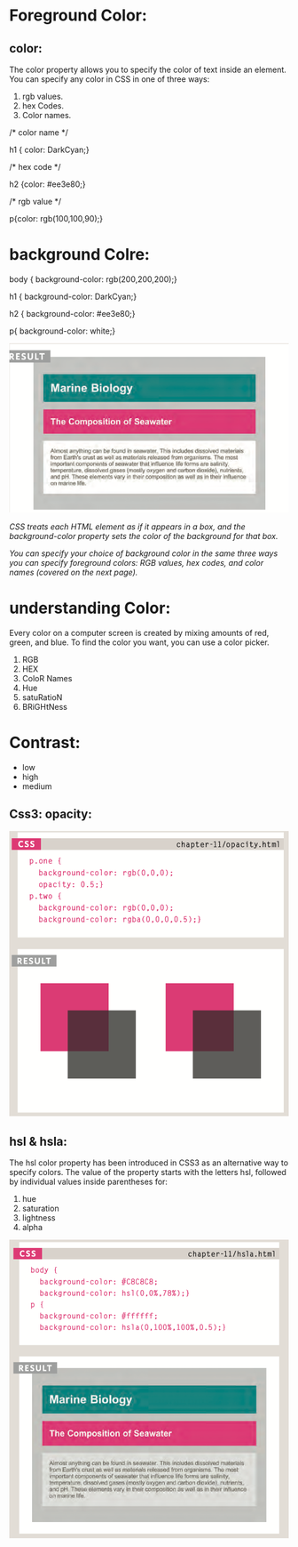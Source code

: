 # Foreground Color:

## color:

The color property allows you to specify the color of text inside an element. You can specify any color in CSS in one of three ways:
1. rgb values.
1. hex Codes.
1. Color names.

/* color name */

h1 {
  color: DarkCyan;}

/* hex code */

h2 {color: #ee3e80;}

/* rgb value */

p{color: rgb(100,100,90);}

# background Colre:

body {
  background-color: rgb(200,200,200);}

h1 {
  background-color: DarkCyan;}

h2 {
  background-color: #ee3e80;}

p{
background-color: white;}

![](img/qwe.png)

*CSS treats each HTML element as if it appears in a box, and the background-color property sets the color of the background for that box.*

*You can specify your choice of background color in the same three ways you can specify foreground colors: RGB values, hex codes, and color names (covered on the next page).*


 # understanding Color:

 Every color on a computer screen is created by mixing amounts of red, green, and blue. To find the color you want, you can use a color picker.
 
 1. RGB 
 1. HEX
 1. ColoR Names
 1. Hue
 1. satuRatioN
 1. BRiGHtNess

 # Contrast:
 * low
 * high
 * medium

## Css3: opacity:

![](img/fgh.png)

## hsl & hsla:
The hsl color property has
been introduced in CSS3 as an alternative way to specify colors. The value of the property starts with the letters hsl, followed
by individual values inside parentheses for:
1. hue
1. saturation
1. lightness
1. alpha

![](img/nmn.png
)
